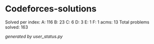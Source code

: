 # Codeforces-solutions

Solved per index:
A: 116
B: 23
C: 6
D: 3
E: 1
F: 1
acms: 13
Total problems solved: 163

*generated by user_status.py* 